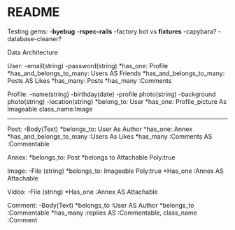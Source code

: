 # README
Testing
  gems:
    -**byebug**
    -**rspec-rails**
    -factory bot vs **fixtures**
    -capybara?
    -database-cleaner?

Data Architecture

  User: 
    -email(string)
    -password(string)
    *has_one: Profile
    *has_and_belongs_to_many: Users AS Friends
    *has_and_belongs_to_many: Posts AS Likes
    *has_many: Posts
    *has_many :Comments
  


  Profile:
    -name(string) 
    -birthday(date)
    -profile photo(string)
    -background photo(string)
    -location(string)
    *belong_to: User
    *has_one: Profile_picture As Imageable class_name:Image
    
  --------
  Post:
    -Body(Text)
    *belongs_to: User As Author
    *has_one: Annex
    *has_and_belongs_to_many :Users As Likes
    *has_many :Comments AS :Commentable

  Annex:
    *belongs_to: Post
    *belongs to Attachable Poly:true

  Image:
    -File (string)
    *belongs_to: Imageable Poly:true
    *Has_one :Annex AS Attachable

  Video:
    -File (string)
    *Has_one :Annex AS Attachable

  Comment:
    -Body(Text)
    *belongs_to :User AS Author
    *belongs_to :Commentable
    *has_many :replies AS :Commentable, class_name :Comment


